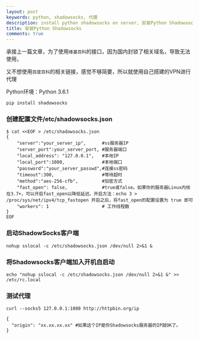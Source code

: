 ```yaml
---
layout: post
keywords: python, shadowsocks, 代理
description: install python shadowsocks on server, 安装Python Shadowsocks
title: 安装Python Shadowsocks
comments: true
---
```


承接上一篇文章，为了使用`维基百科`的接口，因为国内封锁了相关域名，导致无法使用，

又不想使用`百度百科`的相关链接，感觉不够简要，所以就使用自己搭建的VPN进行代理

Python环境：Python 3.6.1

```
pip install shadowsocks
```

### 创建配置文件/etc/shadowsocks.json

```
$ cat <<EOF > /etc/shadowsocks.json
{
    "server":"your_server_ip",      #ss服务器IP
    "server_port":your_server_port, #服务器端口
    "local_address": "127.0.0.1",   #本地IP
    "local_port":1080,              #本地端口
    "password":"your_server_passwd",#连接ss密码
    "timeout":300,                  #等待超时
    "method":"aes-256-cfb",         #加密方式
    "fast_open": false,             #true或false。如果你的服务器Linux内核在3.7+，可以开启fast_open以降低延迟。开启方法：echo 3 > /proc/sys/net/ipv4/tcp_fastopen 开启之后，将fast_open的配置设置为 true 即可
    "workers": 1                    # 工作线程数
}
EOF
```

### 启动ShadowSocks客户端

```
nohup sslocal -c /etc/shadowsocks.json /dev/null 2>&1 &
```

### 将Shadowsocks客户端加入开机自启动

```
echo "nohup sslocal -c /etc/shadowsocks.json /dev/null 2>&1 &" >> /etc/rc.local
```

### 测试代理

```
curl --socks5 127.0.0.1:1080 http://httpbin.org/ip

{
  "origin": "xx.xx.xx.xx" #如果这个IP是你Shadowsocks服务器的IP就OK了。
}
```
